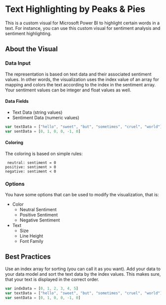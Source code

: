 # Text Highlighting by Peaks & Pies
This is a custom visual for Microsoft Power BI to highlight certain words in a text. For instance, you can use this custom visual for sentiment analysis and sentiment highlighting.


## About the Visual

### Data Input
The representation is based on text data and their associated sentiment values. In other words, the visualization uses the index value of an array for mapping and colors the text according to the index in the sentiment array. Your sentiment values can be integer and float values as well.

#### Data Fields
- Text Data (string values)
- Sentiment Data (numeric values)

```js
var textData = ["hello", "sweet", "but", "sometimes", "cruel", "world"]
var sentData = [0, 1, 0, 0, -1, 0]
```

#### Coloring

The coloring is based on simple rules:

```
 neutral: sentiment = 0
positive: sentiment > 0
negative: sentiment < 0
```

### Options

You have some options that can be used to modify the visualization, that is:

- Color
  - Neutral Sentiment
  - Positive Sentiment
  - Negative Sentiment
- Text
  - Size
  - Line Height
  - Font Family


## Best Practices

Use an index array for sorting (you can call it as you want). Add your data to your data model and sort the text data by the index values. This makes sure, that your text is displayed in the correct order.

```js
var indxData = [0, 1, 2, 3, 4, 5]
var textData = ["hello", "sweet", "but", "sometimes", "cruel", "world"]
var sentData = [0, 1, 0, 0, -1, 0]
```
